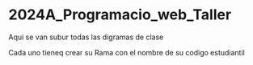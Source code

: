 # 2024A_Programacio_web_Taller

Aqui se van subur todas las digramas de clase

Cada uno tieneq crear su Rama con el nombre de su codigo estudiantil
